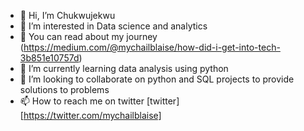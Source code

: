 - 👋 Hi, I’m Chukwujekwu
- 👀 I’m interested in Data science and analytics
- 🤔 You can read about my journey (https://medium.com/@mychailblaise/how-did-i-get-into-tech-3b851e10757d)
- 🌱 I’m currently learning data analysis using python
- 💞️ I’m looking to collaborate on python and SQL projects to provide solutions to problems
- 📫 How to reach me on twitter [twitter] [https://twitter.com/mychailblaise]

<!---
Mychail/Mychail is a ✨ special ✨ repository because its `README.md` (this file) appears on your GitHub profile.
You can click the Preview link to take a look at your changes.
--->
